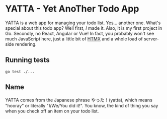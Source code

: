 # YATTA - Yet AnoTher Todo App

YATTA is a web app for managing your todo list. Yes... another one.
What's special about this todo app?
Well first, _I_ made it. Also, it is my first project in Go.
Secondly, no React, Angular or Vue! In fact, you probably won't see much JavaScript here, just a little bit of [HTMX](https://htmx.org/) and a whole load of server-side rendering.

## Running tests

```shell
go test ./...
```

## Name

YATTA comes from the Japanese phrase やった！(yatta), which means "hooray" or literally "I/We/You did it!".
You know, the kind of thing you say when you check off an item on your todo list.
